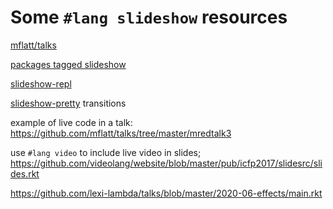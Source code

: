 # Some `#lang slideshow` resources 

[mflatt/talks](https://github.com/mflatt/talks/)

[packages tagged slideshow](https://pkgd.racket-lang.org/pkgn/search?tags=slideshow)

[slideshow-repl](https://github.com/mflatt/slideshow-repl)

[slideshow-pretty](https://github.com/LeifAndersen/slideshow-pretty) transitions

example of live code in a talk: https://github.com/mflatt/talks/tree/master/mredtalk3

use `#lang video` to include live video in slides; 
https://github.com/videolang/website/blob/master/pub/icfp2017/slidesrc/slides.rkt

https://github.com/lexi-lambda/talks/blob/master/2020-06-effects/main.rkt
